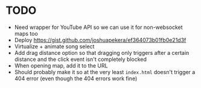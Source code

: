 # TODO
- Need wrapper for YouTube API so we can use it for non-websocket maps too
- Deploy https://gist.github.com/joshuapekera/ef364073b01fb0e21d3f
- Virtualize + animate song select
- Add drag distance option so that dragging only triggers after a certain distance and the click event isn't completely blocked
- When opening map, add it to the URL
- Should probably make it so at the very least `index.html` doesn't trigger a 404 error (even though the 404 errors work fine)